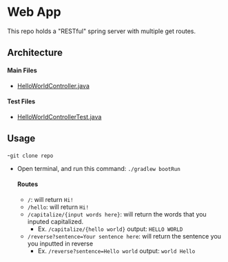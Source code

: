 # Web App
This repo holds a "RESTful" spring server with multiple get routes.

## Architecture

#### Main Files
  * [HelloWorldController.java](.src/main/java/com/hackley/mydomain/firstWebApp/HelloWorldController.java)
  
#### Test Files
  * [HelloWorldControllerTest.java](./src/test/java/com/hackley/mydomain/firstWebApp/HelloWorldControllerTest.java)

## Usage
-`git clone repo`
- Open terminal, and run this command: `./gradlew bootRun`
  
  #### Routes
  * `/`: will return `Hi!`
  * `/hello`: will return `Hi!`
  * `/capitalize/{input words here}`: will return  the words that you inputed capitalized. 
      * Ex. `/capitalize/{hello world}`       output: `HELLO WORLD`
  * `/reverse?sentence=Your sentence here`: will return the sentence you you inputted in reverse
      * Ex. `/reverse?sentence=Hello world` output: `world Hello`